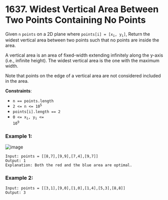 # 1637. Widest Vertical Area Between Two Points Containing No Points

Given `n` `points` on a 2D plane where <code>points[i] = [x<sub>i</sub>, y<sub>i</sub>]</code>, Return the widest vertical area between two points such that no points are inside the area.

A vertical area is an area of fixed-width extending infinitely along the y-axis (i.e., infinite height). The widest vertical area is the one with the maximum width.

Note that points on the edge of a vertical area are not considered included in the area.

**Constraints**:
- `n == points.length`
- <code>2 <= n <= 10<sup>5</sup></code>
- `points[i].length == 2`
- <code>0 <= x<sub>i</sub>, y<sub>i</sub> <= 10<sup>9</sup></code>

### Example 1:
![image](https://assets.leetcode.com/uploads/2020/09/19/points3.png)
```
Input: points = [[8,7],[9,9],[7,4],[9,7]]
Output: 1
Explanation: Both the red and the blue area are optimal.
```

### Example 2:
```
Input: points = [[3,1],[9,0],[1,0],[1,4],[5,3],[8,8]]
Output: 3
```
